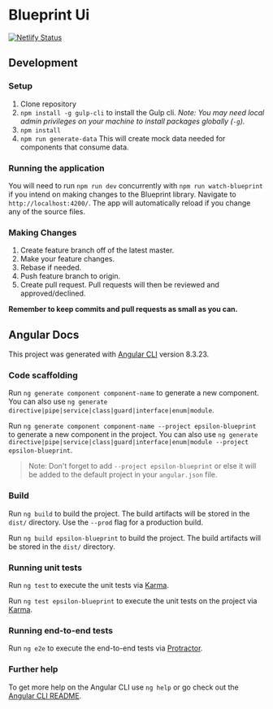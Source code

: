 # Blueprint Ui

[![Netlify Status](https://api.netlify.com/api/v1/badges/74d2d0bc-7d0d-430e-9114-88cd4d00f57e/deploy-status)](https://app.netlify.com/sites/epsilon-blueprint/deploys)

## Development

### Setup
1. Clone repository
1. `npm install -g gulp-cli` to install the Gulp cli. *Note: You may need local admin privileges on your machine to install packages globally (`-g`).*
1. `npm install`
1. `npm run generate-data` This will create mock data needed for components that consume data.

### Running the application
You will need to run `npm run dev` concurrently with `npm run watch-blueprint` if you intend on making changes to the Blueprint library. Navigate to `http://localhost:4200/`. The app will automatically reload if you change any of the source files.

### Making Changes
1. Create feature branch off of the latest master.
1. Make your feature changes.
1. Rebase if needed.
1. Push feature branch to origin.
1. Create pull request. Pull requests will then be reviewed and approved/declined.

**Remember to keep commits and pull requests as small as you can.**

## Angular Docs

This project was generated with [Angular CLI](https://github.com/angular/angular-cli) version 8.3.23.

### Code scaffolding

Run `ng generate component component-name` to generate a new component. You can also use `ng generate directive|pipe|service|class|guard|interface|enum|module`.

Run `ng generate component component-name --project epsilon-blueprint` to generate a new component in the project. You can also use `ng generate directive|pipe|service|class|guard|interface|enum|module --project epsilon-blueprint`.
> Note: Don't forget to add `--project epsilon-blueprint` or else it will be added to the default project in your `angular.json` file. 

### Build

Run `ng build` to build the project. The build artifacts will be stored in the `dist/` directory. Use the `--prod` flag for a production build.

Run `ng build epsilon-blueprint` to build the project. The build artifacts will be stored in the `dist/` directory.

### Running unit tests

Run `ng test` to execute the unit tests via [Karma](https://karma-runner.github.io).

Run `ng test epsilon-blueprint` to execute the unit tests on the project via [Karma](https://karma-runner.github.io).

### Running end-to-end tests

Run `ng e2e` to execute the end-to-end tests via [Protractor](http://www.protractortest.org/).

### Further help

To get more help on the Angular CLI use `ng help` or go check out the [Angular CLI README](https://github.com/angular/angular-cli/blob/master/README.md).
